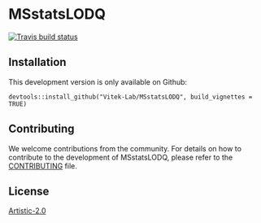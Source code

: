 # MSstatsLODQ

<!-- badges: start -->
[![Travis build status](https://travis-ci.org/Vitek-Lab/MSstatsLODQ.svg?branch=main)](https://travis-ci.com/Vitek-Lab/MSstatsLODQ)
<!-- badges: end -->

## Installation 

This development version is only available on Github:

```
devtools::install_github("Vitek-Lab/MSstatsLODQ", build_vignettes = TRUE)
```

## Contributing

We welcome contributions from the community. For details on how to contribute to the
development of MSstatsLODQ, please refer to the [CONTRIBUTING](https://github.com/Vitek-Lab/MSstatsLODQ/blob/master/.github/CONTRIBUTING.md) file.

## License

[Artistic-2.0](https://opensource.org/licenses/Artistic-2.0)
